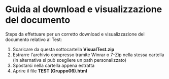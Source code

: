 # Guida al download e visualizzazione del documento
Steps da effettuare per un corretto download e visualizzazione del documento relativo al Test:
1) Scaricare da questa sottocartella  **VisualTest.zip**
2) Estrarre l'archivio compresso tramite Winrar o 7-Zip nella stessa cartella (in alternativa si può scegliere un path personalizzato)
3) Spostarsi nella cartella appena estratta
4) Aprire il file **TEST (Gruppo06).html**


